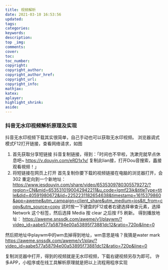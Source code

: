 ```yaml
---
title: 视频解析
date: 2021-03-10 16:53:56
updated:
tags:
categories:
keywords:
description:
top _img:
comments:
cover:
toc:
toc_number:
copyright:
copyright_author:
copyright_author_href:
copyright_url:
copyright_info:
mathjax:
katex:
aplayer:
highlight_shrink:
aside:
---
```


### 抖音无水印视频解析原理及实现
抖音无水印视频下载其实很简单，自己手动也可以获取无水印视频。
浏览器调式模式F12打开链接，查看网络请求，如图
1. 首先获取分享短链接
抖音复制链接，得到：「时间也不早啦，洗漱完就早点休息吧~  https://v.douyin.com/eRD1x1v/ 复制此lian接，打开Dou音搜索，矗接观看視频！」
2. 将短链接在网页上打开
首先复制你要下载的视频链接在电脑的浏览器打开，会 302 重定向到一个新地址：
https://www.iesdouyin.com/share/video/6535309780305579272/?region=CN&mid=6535310190042942211&u_code=lgmf23ik&titleType=title&did=40591980672&iid=2252231182654638&timestamp=1615379860&app=aweme&utm_campaign=client_share&utm_medium=ios&tt_from=copy&utm_source=copy
这时按一下键盘的F12或者右键选择审查元素，选择 Network 这个标签，然后选择 Media 按 clear 之后按 F5 刷新。
得到播放地址：
https://aweme.snssdk.com/aweme/v1/playwm/?video_id=aabe577a58794e00a53895f73881dc12&ratio=720p&line=0

然后把地址中playwm中的wm去掉得到地址，wm意思是啥？我猜是water mark
https://aweme.snssdk.com/aweme/v1/play/?video_id=aabe577a58794e00a53895f73881dc12&ratio=720p&line=0

复制浏览器中打开，得到的视频就是无水印视频，下载右键视频另存为即可。
许多APP，小程序或在线工具解析原理就是把以上流程用程序实现

